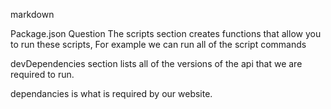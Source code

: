 markdown

Package.json Question
The scripts section creates functions that allow you to run these scripts, For example we can run all of the script commands

devDependencies section lists all of the versions of the api that we are required to run.

dependancies is what is required by our website.